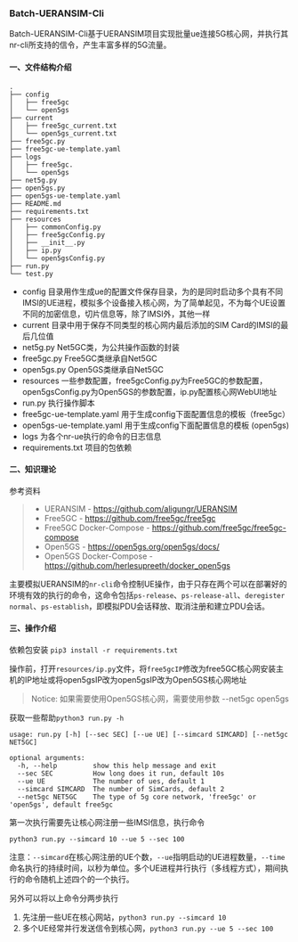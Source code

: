### Batch-UERANSIM-Cli

Batch-UERANSIM-Cli基于UERANSIM项目实现批量ue连接5G核心网，并执行其nr-cli所支持的信令，产生丰富多样的5G流量。

#### 一、文件结构介绍

```
.
├── config
│   ├── free5gc
│   └── open5gs
├── current
│   ├── free5gc_current.txt
│   └── open5gs_current.txt
├── free5gc.py
├── free5gc-ue-template.yaml
├── logs
│   ├── free5gc.
│   └── open5gs
├── net5g.py
├── open5gs.py
├── open5gs-ue-template.yaml
├── README.md
├── requirements.txt
├── resources
│   ├── commonConfig.py
│   ├── free5gcConfig.py
│   ├── __init__.py
│   ├── ip.py
│   └── open5gsConfig.py
├── run.py
└── test.py
```

- config 目录用作生成ue的配置文件保存目录，为的是同时启动多个具有不同IMSI的UE进程，模拟多个设备接入核心网，为了简单起见，不为每个UE设置不同的加密信息，切片信息等，除了IMSI外，其他一样
- current 目录中用于保存不同类型的核心网内最后添加的SIM Card的IMSI的最后几位值
- net5g.py Net5GC类，为公共操作函数的封装
- free5gc.py Free5GC类继承自Net5GC
- open5gs.py Open5GS类继承自Net5GC
- resources 一些参数配置，free5gcConfig.py为Free5GC的参数配置，open5gsConfig.py为Open5GS的参数配置，ip.py配置核心网WebUI地址
- run.py 执行操作脚本
- free5gc-ue-template.yaml 用于生成config下面配置信息的模板（free5gc）
- open5gs-ue-template.yaml 用于生成config下面配置信息的模板 (open5gs)
- logs 为各个nr-ue执行的命令的日志信息
- requirements.txt 项目的包依赖

#### 二、知识理论

参考资料

> - UERANSIM - https://github.com/aligungr/UERANSIM
> - Free5GC - https://github.com/free5gc/free5gc
> - Free5GC Docker-Compose - https://github.com/free5gc/free5gc-compose
> - Open5GS - https://open5gs.org/open5gs/docs/
> - Open5GS Docker-Compose - https://github.com/herlesupreeth/docker_open5gs

主要模拟UERANSIM的`nr-cli`命令控制UE操作，由于只存在两个可以在部署好的环境有效的执行的命令，这命令包括`ps-release`、`ps-release-all`、`deregister normal`、`ps-establish`，即模拟PDU会话释放、取消注册和建立PDU会话。



#### 三、操作介绍

依赖包安装 `pip3 install -r requirements.txt`

操作前，打开`resources/ip.py`文件，将`free5gcIP`修改为free5GC核心网安装主机的IP地址或将open5gsIP改为open5gsIP改为Open5GS核心网地址

> Notice: 如果需要使用Open5GS核心网，需要使用参数 --net5gc open5gs

获取一些帮助`python3 run.py -h`

```
usage: run.py [-h] [--sec SEC] [--ue UE] [--simcard SIMCARD] [--net5gc NET5GC]

optional arguments:
  -h, --help         show this help message and exit
  --sec SEC          How long does it run, default 10s
  --ue UE            The number of ues, default 1
  --simcard SIMCARD  The number of SimCards, default 2
  --net5gc NET5GC    The type of 5g core network, 'free5gc' or 'open5gs', default free5gc
```

第一次执行需要先让核心网注册一些IMSI信息，执行命令

```
python3 run.py --simcard 10 --ue 5 --sec 100
```

注意：`--simcard`在核心网注册的UE个数，`--ue`指明启动的UE进程数量，`--time`命名执行的持续时间，以秒为单位。多个UE进程并行执行（多线程方式），期间执行的命令随机上述四个的一个执行。

另外可以将以上命令分两步执行

1. 先注册一些UE在核心网站，`python3 run.py --simcard 10`
2. 多个UE经常并行发送信令到核心网，`python3 run.py --ue 5 --sec 100`
